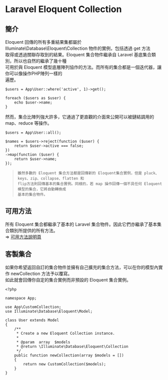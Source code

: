 # Laravel Eloquent Collection


## 簡介
Eloquent 回傳的所有多重結果集都屬於 Illuminate\Database\Eloquent\Collection 物件的實例，包括透過 get 方法<br/>取得或透過關聯存取到的結果。Eloquent 集合物件繼承自 Laravel 基底集合類別，所以也自然的繼承了幾十種<br/>
可用於與 Eloquent 模型底層陣列協作的方法。而所有的集合都是一個迭代器，讓你可以像操作PHP陣列一樣的<br/>
遍歷。
```
$users = App\User::where('active', 1)->get();

foreach ($users as $user) {
    echo $user->name;
}
```
然而，集合比陣列強大許多，它通過了更直觀的介面來公開可以被鏈結調用的 map、reduce 等操作。
```
$users = App\User::all();

$names = $users->reject(function ($user) {
    return $user->active === false;
})
->map(function ($user) {
    return $user->name;
});
```
> ~~~
> 雖然多數的 Eloquent 集合方法都是回傳新的 Eloquent集合實例，但是 pluck、keys、zip、collapse、flatten 和
> flip方法則回傳基本的集合實例。同樣的，若 map 操作回傳一個不具任何 Eloquent 模型的集合，它將自動轉換成
> 基本的集合物件。
> ~~~

## 可用方法
所有 Eloquent 集合都繼承了基本的 Laravel 集合物件。因此它們亦繼承了基本集合類別所提供的所有方法。<br/>
 => [可用方法說明頁](https://github.com/Internaltide/Laradep/blob/master/laratopics/Collections.md#%E5%8F%AF%E7%94%A8%E6%96%B9%E6%B3%95)

## 客製集合
如果你希望返回自訂的集合物件並擁有自己擴充的集合方法，可以在你的模型內實作 newCollection 方法予以覆寫。<br/>
如此就會回傳你自定的集合實例而非預設的 Eloquent 集合實例。
```
<?php

namespace App;

use App\CustomCollection;
use Illuminate\Database\Eloquent\Model;

class User extends Model
{
    /**
     * Create a new Eloquent Collection instance.
     *
     * @param  array  $models
     * @return \Illuminate\Database\Eloquent\Collection
     */
    public function newCollection(array $models = [])
    {
        return new CustomCollection($models);
    }
}
```
